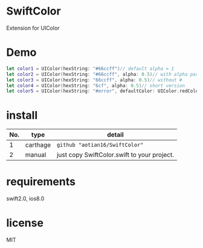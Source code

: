 # SwiftColor

Extension for UIColor

# Demo

``` swift
let color1 = UIColor(hexString: "#66ccff")// default alpha = 1
let color2 = UIColor(hexString: "#66ccff", alpha: 0.5)// with alpha param
let color3 = UIColor(hexString: "66ccff", alpha: 0.5)// without #
let color4 = UIColor(hexString: "6cf", alpha: 0.5)// short version
let color5 = UIColor(hexString: "#error", defaultColor: UIColor.redColor())// return default color when error.
```

# install

| No.  | type     | detail                                   |
| ---- | -------- | ---------------------------------------- |
| 1    | carthage | `github "aotian16/SwiftColor"`           |
| 2    | manual   | just copy SwiftColor.swift to your project. |

# requirements

swift2.0, ios8.0

# [](https://github.com/aotian16/SwiftLog#license)license

MIT

